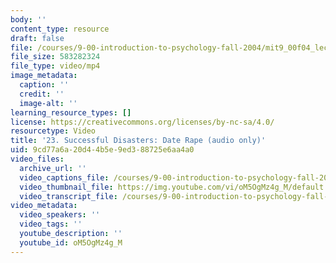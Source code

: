 ```yaml
---
body: ''
content_type: resource
draft: false
file: /courses/9-00-introduction-to-psychology-fall-2004/mit9_00f04_lec23_360p_16_9.mp4
file_size: 583282324
file_type: video/mp4
image_metadata:
  caption: ''
  credit: ''
  image-alt: ''
learning_resource_types: []
license: https://creativecommons.org/licenses/by-nc-sa/4.0/
resourcetype: Video
title: '23. Successful Disasters: Date Rape (audio only)'
uid: 9cd77a6a-20d4-4b5e-9ed3-88725e6aa4a0
video_files:
  archive_url: ''
  video_captions_file: /courses/9-00-introduction-to-psychology-fall-2004/16-esyaLc75la2RvKCaAocfFLZoswcnJ8_transcript.webvtt
  video_thumbnail_file: https://img.youtube.com/vi/oM5OgMz4g_M/default.jpg
  video_transcript_file: /courses/9-00-introduction-to-psychology-fall-2004/16-esyaLc75la2RvKCaAocfFLZoswcnJ8_transcript.pdf
video_metadata:
  video_speakers: ''
  video_tags: ''
  youtube_description: ''
  youtube_id: oM5OgMz4g_M
---
```

